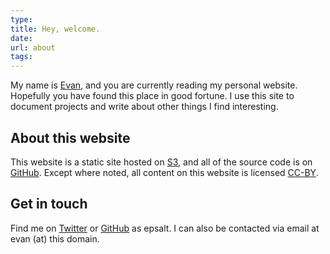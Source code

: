 ```yaml
---
type:
title: Hey, welcome.
date:
url: about
tags:
---
```


My name is [Evan][me], and you are currently reading my personal
website. Hopefully you have found this place in good fortune. I use
this site to document projects and write about other things I find
interesting.

## About this website

This website is a static site hosted on [S3][s3], and all of the
source code is on [GitHub][github-homepage]. Except where noted, all
content on this website is licensed [CC-BY][cc].

## Get in touch

Find me on [Twitter][twitter] or [GitHub][github] as epsalt. I can
also be contacted via email at evan (at) this domain.

[me]: https://keybase.io/epsalt
[s3]: https://aws.amazon.com/s3/
[github-homepage]: https://github.com/epsalt/homepage
[cc]: https://creativecommons.org/licenses/by/4.0/
[skele]: http://getskeleton.com/
[highlight]: https://highlightjs.org/
[twitter]: https://twitter.com/epsalt
[github]: https://github.com/epsalt
